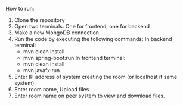 How to run: 
</br>
1) Clone the repository
2) Open two terminals: One for frontend, one for backend
3) Make a new MongoDB connection
4) Run the code by executing the following commands:
   In backend terminal:
   - mvn clean install
   - mvn spring-boot:run
   In frontend terminal:
   - mvn clean install
   - mvn javafx:run
5) Enter IP address of system creating the room (or localhost if same system)
6) Enter room name, Upload files
7) Enter room name on peer system to view and download files.
